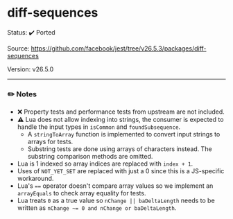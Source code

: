# diff-sequences

Status: :heavy_check_mark: Ported

Source: https://github.com/facebook/jest/tree/v26.5.3/packages/diff-sequences

Version: v26.5.0

---

### :pencil2: Notes
* :x: Property tests and performance tests from upstream are not included.
* :warning: Lua does not allow indexing into strings, the consumer is expected to handle the input types in `isCommon` and `foundSubsequence`.
    * A `stringToArray` function is implemented to convert input strings to arrays for tests.
    * Substring tests are done using arrays of characters instead. The substring comparison methods are omitted.
* Lua is 1 indexed so array indices are replaced with `index + 1`.
* Uses of `NOT_YET_SET` are replaced with just a 0 since this is a JS-specific workaround.
* Lua's `==` operator doesn't compare array values so we implement an `arrayEquals` to check array equality for tests.
* Lua treats `0` as a true value so `nChange || baDeltaLength` needs to be written as `nChange ~= 0 and nChange or baDeltaLength`.